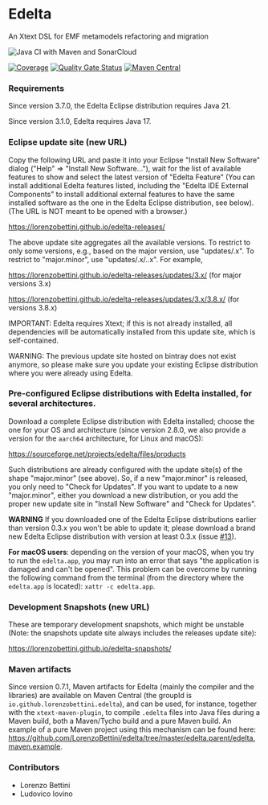 # Edelta

An Xtext DSL for EMF metamodels refactoring and migration

![Java CI with Maven and SonarCloud](https://github.com/LorenzoBettini/edelta/workflows/Java%20CI%20with%20Maven%20and%20SonarCloud/badge.svg)

[![Coverage](https://sonarcloud.io/api/project_badges/measure?project=io.github.lorenzobettini.edelta%3Aedelta.parent&metric=coverage)](https://sonarcloud.io/dashboard?id=io.github.lorenzobettini.edelta%3Aedelta.parent) 
[![Quality Gate Status](https://sonarcloud.io/api/project_badges/measure?project=io.github.lorenzobettini.edelta%3Aedelta.parent&metric=alert_status)](https://sonarcloud.io/dashboard?id=io.github.lorenzobettini.edelta%3Aedelta.parent)
[![Maven Central](https://img.shields.io/maven-central/v/io.github.lorenzobettini.edelta/edelta.svg?label=Maven%20Central)](https://search.maven.org/search?q=g:%22io.github.lorenzobettini.edelta%22%20AND%20a:%22edelta%22)

### Requirements

Since version 3.7.0, the Edelta Eclipse distribution requires Java 21.

Since version 3.1.0, Edelta requires Java 17.

### Eclipse update site (new URL)

Copy the following URL and paste it into your Eclipse "Install New Software" dialog ("Help" => "Install New Software..."), wait for the list of available features to show and select the latest version of "Edelta Feature" (You can install additional Edelta features listed, including the "Edelta IDE External Components" to install additional external features to have the same installed software as the one in the Edelta Eclipse distribution, see below). (The URL is NOT meant to be opened with a browser.)

https://lorenzobettini.github.io/edelta-releases/

The above update site aggregates all the available versions. To restrict to only some versions, e.g., based on the major version, use "updates/<majorversion>.x". To restrict to "major.minor", use "updates/<majorversion>.x/<majorversion>.<minorversion>.x".
For example,

https://lorenzobettini.github.io/edelta-releases/updates/3.x/ (for major versions 3.x)

https://lorenzobettini.github.io/edelta-releases/updates/3.x/3.8.x/ (for versions 3.8.x)

IMPORTANT: Edelta requires Xtext; if this is not already installed, all dependencies will be automatically installed from this update site, which is self-contained.

WARNING: The previous update site hosted on bintray does not exist anymore, so please make sure you update your existing Eclipse distribution where you were already using Edelta.

### Pre-configured Eclipse distributions with Edelta installed, for several architectures.

Download a complete Eclipse distribution with Edelta installed; choose the one for your OS and architecture (since version 2.8.0, we also provide a version for the `aarch64` architecture, for Linux and macOS):

https://sourceforge.net/projects/edelta/files/products

Such distributions are already configured with the update site(s) of the shape "major.minor" (see above).
So, if a new "major.minor" is released, you only need to "Check for Updates".
If you want to update to a new "major.minor", either you download a new distribution, or you add the proper new update site in "Install New Software" and "Check for Updates".

**WARNING** If you downloaded one of the Edelta Eclipse distributions earlier than version 0.3.x you won't be able to update it; please download a brand new Edelta Eclipse distribution with version at least 0.3.x (issue [#13](https://github.com/LorenzoBettini/edelta/issues/13)).

**For macOS users**: depending on the version of your macOS, when you try to run the `edelta.app`, you may run into an error that says "the application is damaged and can't be opened". This problem can be overcome by running the following command from the terminal (from the directory where the `edelta.app` is located): `xattr -c edelta.app`.

### Development Snapshots (new URL)

These are temporary development snapshots, which might be unstable (Note: the snapshots update site always includes the releases update site):

https://lorenzobettini.github.io/edelta-snapshots/

### Maven artifacts

Since version 0.7.1, Maven artifacts for Edelta (mainly the compiler and the libraries) are available on Maven Central (the groupId is `io.github.lorenzobettini.edelta`), and can be used, for instance, together with the `xtext-maven-plugin`, to compile `.edelta` files into Java files during a Maven build, both a Maven/Tycho build and a pure Maven build. An example of a pure Maven project using this mechanism can be found here: https://github.com/LorenzoBettini/edelta/tree/master/edelta.parent/edelta.maven.example.

### Contributors

- Lorenzo Bettini
- Ludovico Iovino

